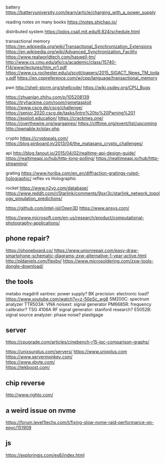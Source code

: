 battery
https://batteryuniversity.com/learn/article/charging_with_a_power_supply

reading notes on many books
https://notes.shichao.io/

distributed system
https://pdos.csail.mit.edu/6.824/schedule.html

transactional memory
https://en.wikipedia.org/wiki/Transactional_Synchronization_Extensions
https://en.wikipedia.org/wiki/Advanced_Synchronization_Facility
https://www.realworldtech.com/haswell-tm/
http://www.cs.cmu.edu/afs/cs/academic/class/15740-f14/www/lectures/htm_yr1.pdf
https://www.cs.rochester.edu/u/scott/papers/2015_SIGACT_News_TM_today.pdf
https://en.cppreference.com/w/cpp/language/transactional_memory

pwn
http://shell-storm.org/shellcode/
https://wiki.osdev.org/CPU_Bugs

https://zhuanlan.zhihu.com/p/105208139
https://tryhackme.com/room/rpmetasploit
https://www.cscg.de/cscg/challenge/
https://senior.2020.cscg.de/tasks/Intro%20to%20Pwning%201
https://exploit.education/
https://crackmes.one/
https://overthewire.org/wargames/
https://ctftime.org/event/list/upcoming
http://pwnable.kr/play.php

crypto
https://cryptopals.com/
https://blog.pinboard.in/2013/04/the_matasano_crypto_challenges/

api
http://blog.fanout.io/2015/04/02/realtime-api-design-guide/
https://realtimeapi.io/hub/http-long-polling/
https://realtimeapi.io/hub/http-streaming/

grating
https://www.horiba.com/en_en/diffraction-gratings-ruled-holographic/
reflex vs Holographic

rocket
https://www.n2yo.com/database/
https://www.reddit.com/r/Starlink/comments/9sxr3c/starlink_network_topology_simulation_predictions/


https://github.com/intel-isl/Open3D
https://www.ansys.com/

https://www.microsoft.com/en-us/research/product/computational-photography-applications/

## phone repair?

https://phoneboard.co/
https://www.unionrepair.com/easy-draw-smartphone-schematic-diagrams-zxw-alternative-1-year-active.html
http://pldaniels.com/flexbv/
https://www.microsoldering.com/zxw-tools-dongle-download/

## the tools

metabo magdrill
xantrex: power supply?
BK precision: electronic load?
https://www.youtube.com/watch?v=z-50pSc_wg8
SM200C: spectrum analyzer
TTR503A: VNA
noisext: signal generator
PM6685R: frequency calibrator?
TSG 4106A RF signal generator: stanford research?
E5052B: signal source analyzer: phase noise?
plastigage

## server

https://cpugrade.com/articles/cinebench-r15-ipc-comparison-graphs/

https://unixsurplus.com/servers/
https://www.unixplus.com
https://www.servermonkey.com/    
https://www.xbyte.com/    
https://tekboost.com/

## chip reverse

http://www.righto.com/

## a weird issue on nvme

https://forum.level1techs.com/t/fixing-slow-nvme-raid-performance-on-epyc/151909

## js
https://exploringjs.com/es6/index.html
